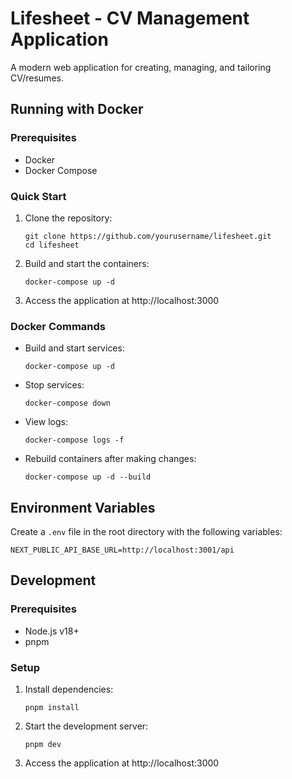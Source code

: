 # Lifesheet - CV Management Application

A modern web application for creating, managing, and tailoring CV/resumes.

## Running with Docker

### Prerequisites
- Docker
- Docker Compose

### Quick Start

1. Clone the repository:
   ```
   git clone https://github.com/yourusername/lifesheet.git
   cd lifesheet
   ```

2. Build and start the containers:
   ```
   docker-compose up -d
   ```

3. Access the application at http://localhost:3000

### Docker Commands

- Build and start services:
  ```
  docker-compose up -d
  ```

- Stop services:
  ```
  docker-compose down
  ```

- View logs:
  ```
  docker-compose logs -f
  ```

- Rebuild containers after making changes:
  ```
  docker-compose up -d --build
  ```

## Environment Variables

Create a `.env` file in the root directory with the following variables:

```
NEXT_PUBLIC_API_BASE_URL=http://localhost:3001/api
```

## Development

### Prerequisites
- Node.js v18+
- pnpm

### Setup

1. Install dependencies:
   ```
   pnpm install
   ```

2. Start the development server:
   ```
   pnpm dev
   ```

3. Access the application at http://localhost:3000
